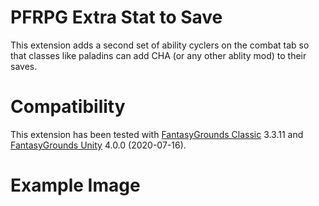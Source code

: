 # PFRPG Extra Stat to Save
This extension adds a second set of ability cyclers on the combat tab so that classes like paladins can add CHA (or any other ablity mod) to their saves.

# Compatibility
This extension has been tested with [FantasyGrounds Classic](https://www.fantasygrounds.com/home/FantasyGroundsClassic.php) 3.3.11 and [FantasyGrounds Unity](https://www.fantasygrounds.com/home/FantasyGroundsUnity.php) 4.0.0 (2020-07-16).

# Example Image
